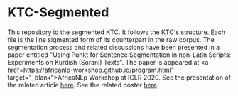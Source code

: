 # KTC-Segmented
This repository id the segmented KTC.
It follows the KTC's structure. 
Each file is the line sigmented form of its counterpart in the raw corpus.
The segmentation process and related discussions have been presented in a paper entitled 
"Using Punkt for Sentence Segmentation in non-Latin Scripts: Experiments on Kurdish (Sorani) Texts".
The paper is appeared at  <a href=https://africanlp-workshop.github.io/program.html" target="_blank">AfricaNLp Workshop at ICLR 2020</a>.
See the presentation of the related article <a href="https://slideslive.com/38926588/using-punkt-for-sentence-segmentation-in-nonlatin-scripts-experiments-on-kurdish-sorani-texts" target="_blank">here</a>.
See the related poster <a href="https://drive.google.com/file/d/10DbS9j05wYawN8elVGZfK69UcdHSQmT6/view" target="_blank">here</a>.

